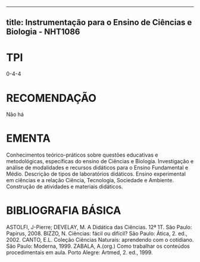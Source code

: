 
---
title: Instrumentação para o Ensino de Ciências e Biologia - NHT1086 
---

# TPI

0-4-4

# RECOMENDAÇÃO

Não há

# EMENTA

Conhecimentos teórico-práticos sobre questões educativas e metodológicas, específicas do ensino de Ciências e Biologia. Investigação e análise de modalidades e recursos didáticos para o Ensino Fundamental e Médio. Descrição de tipos de laboratórios didáticos. Ensino experimental em ciências e a relação Ciência, Tecnologia, Sociedade e Ambiente. Construção de atividades e materiais didáticos.

# BIBLIOGRAFIA BÁSICA

ASTOLFI, J-Pierre; DEVELAY, M. A Didática das Ciências. 12ª 1T. São Paulo: Papirus, 2008.
BIZZO, N. Ciências: fácil ou difícil? São Paulo: Ática, 2. ed., 2002.
CANTO, E.L. Coleção Ciências Naturais: aprendendo com o cotidiano. São Paulo: Moderna, 1999.
ZABALA, A.(org.) Como trabalhar os conteúdos procedimentais em aula. Porto Alegre: Artmed, 2. ed., 1999.
        